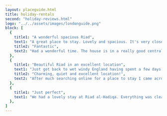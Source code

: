 ```yaml
---
layout: placeguide.html
title: holiday-rentals
second: "holiday-reviews.html"
logo: "../../assets/images/londonguide.png"
block: [
  {
    title1: "A wonderful spacious Riad",
    text1: "A great place to stay. Lovely and spacious. It's very close to the fishing port and the kids loved the roof terrace. Ahmed and Latifa were helpful.",
    title2: "Fantastic",
    text2: "Had a wonderful time. The house is in a really good central location and the staff were fantastic. Highly recommended.",
  },
  {
    title1: "Beautiful Riad in an excellent location",
    text1: "Just got back to wet windy England having spent a few days in this lovely Riad. The breakfasts were delicious and set us up for a day wandering around the medina and sunbathing on the sunny beach. The sand is so soft!",
    title2: "Charming, quiet and excellent location!",
    text2: "After much searching online for a place to stay I came across Riad al-Hadiqa. It is beautiful! Delightful decoration, clean and with every amenity you could wish for. Would definitely return and would definitely recommend it!",
  },
  {
    title1: "Just perfect",
    text1: "We had a lovely stay at Riad al-Hadiqa. Everything was clean and in working order. The Medina is very busy during the day, but the riad is very quiet at night. Fantastic value and a relaxing place to stay.",
  },
]
---
```

